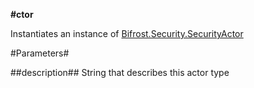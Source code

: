 **#ctor**

Instantiates an instance of [Bifrost.Security.SecurityActor](Bifrost.Security.SecurityActor)

#Parameters#


##description##
String that describes this actor type
